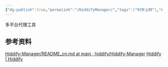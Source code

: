 ```yaml
---
{"dg-publish":true,"permalink":"/HiddifyManager/","tags":["科学上网"],"noteIcon":""}
---
```


多平台代理工具

## 参考资料
[Hiddify-Manager/README_cn.md at main · hiddify/Hiddify-Manager](https://github.com/hiddify/Hiddify-Manager/blob/main/README_cn.md)
[Hiddify | Hiddify](https://hiddify.com/#)